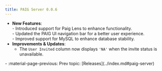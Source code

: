 ```yaml
---
title: PAIG Server 0.0.6
---
```


- **New Features**:  
        - Introduced support for Paig Lens to enhance functionality.  
        - Updated the PAIG UI navigation bar for a better user experience.  
        - Improved support for MySQL to enhance database stability.  
- **Improvements & Updates**:  
    - The `User Invited` column now displays `'NA'` when the invite status is unavailable.

<div class="grid cards" markdown>
-  :material-page-previous: Prev topic: [Releases](../index.md#paig-server)
</div>